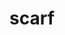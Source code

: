 ---
layout: smileys&emotion
title: scarf
emoji: scarf
permalink: 🧣.html
image: assets/img/3moji/scarf.png
---